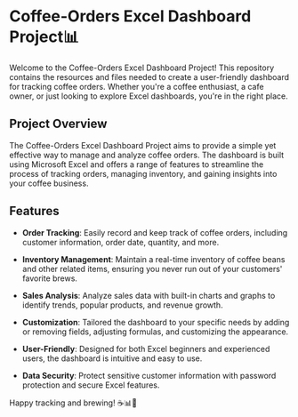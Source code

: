 # Coffee-Orders Excel Dashboard Project📊

Welcome to the Coffee-Orders Excel Dashboard Project! This repository contains the resources and files needed to create a user-friendly dashboard for tracking coffee orders. Whether you're a coffee enthusiast, a cafe owner, or just looking to explore Excel dashboards, you're in the right place.

## Project Overview

The Coffee-Orders Excel Dashboard Project aims to provide a simple yet effective way to manage and analyze coffee orders. The dashboard is built using Microsoft Excel and offers a range of features to streamline the process of tracking orders, managing inventory, and gaining insights into your coffee business.

## Features

- **Order Tracking**: Easily record and keep track of coffee orders, including customer information, order date, quantity, and more.

- **Inventory Management**: Maintain a real-time inventory of coffee beans and other related items, ensuring you never run out of your customers' favorite brews.

- **Sales Analysis**: Analyze sales data with built-in charts and graphs to identify trends, popular products, and revenue growth.

- **Customization**: Tailored the dashboard to your specific needs by adding or removing fields, adjusting formulas, and customizing the appearance.

- **User-Friendly**: Designed for both Excel beginners and experienced users, the dashboard is intuitive and easy to use.

- **Data Security**: Protect sensitive customer information with password protection and secure Excel features.

Happy tracking and brewing! ☕📊🚀
